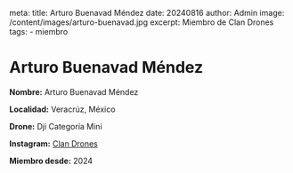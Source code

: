 meta:
  title: Arturo Buenavad Méndez
  date: 20240816
  author: Admin
  image: /content/images/arturo-buenavad.jpg
  excerpt: Miembro de Clan Drones
  tags:
    - miembro

# Arturo Buenavad Méndez
**Nombre:** Arturo Buenavad Méndez

**Localidad:** Veracrúz, México

**Drone:** Dji Categoría Mini  

**Instagram:** [Clan Drones](https://instagram.com/elclandrones)

**Miembro desde:** 2024
